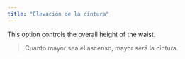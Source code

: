```yaml
---
title: "Elevación de la cintura"
---
```


This option controls the overall height of the waist.

> Cuanto mayor sea el ascenso, mayor será la cintura.




